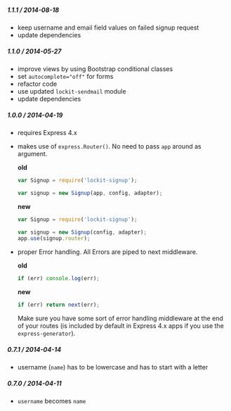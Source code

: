 
##### 1.1.1 / 2014-08-18

- keep username and email field values on failed signup request
- update dependencies

##### 1.1.0 / 2014-05-27

- improve views by using Bootstrap conditional classes
- set `autocomplete="off"` for forms
- refactor code
- use updated `lockit-sendmail` module
- update dependencies

##### 1.0.0 / 2014-04-19

- requires Express 4.x
- makes use of `express.Router()`. No need to pass `app` around as argument.

  **old**

  ```js
  var Signup = require('lockit-signup');

  var signup = new Signup(app, config, adapter);
  ```

  **new**

  ```js
  var Signup = require('lockit-signup');

  var signup = new Signup(config, adapter);
  app.use(signup.router);
  ```

- proper Error handling. All Errors are piped to next middleware.

  **old**

  ```js
  if (err) console.log(err);
  ```

  **new**

  ```js
  if (err) return next(err);
  ```

  Make sure you have some sort of error handling middleware at the end of your
  routes (is included by default in Express 4.x apps if you use the `express-generator`).


##### 0.7.1 / 2014-04-14

- username (`name`) has to be lowercase and has to start with a letter

##### 0.7.0 / 2014-04-11

- `username` becomes `name`
